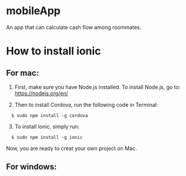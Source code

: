 # mobileApp
An app that can calculate cash flow among roommates.

# How to install ionic

## For mac:

1. First, make sure you have Node.js installed. To install Node.js, go to: https://nodejs.org/en/

2. Then to install Cordova, run the following code in Terminal:
```
  $ sudo npm install -g cordova 
```
3. To install Ionic, simply run:
```
  $ sudo npm install -g ionic
```
Now, you are ready to creat your own project on Mac.

## For windows: 

